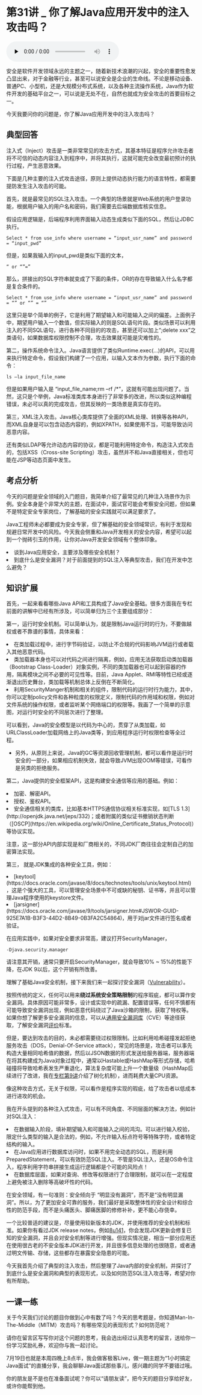 # 第31讲 _ 你了解Java应用开发中的注入攻击吗？

<audio id="audio" title="第31讲 | 你了解Java应用开发中的注入攻击吗？" controls="" preload="none"><source id="mp3" src="https://static001.geekbang.org/resource/audio/5e/d5/5e56561effa236190ddd37bcfb3aebd5.mp3"></audio>

安全是软件开发领域永远的主题之一，随着新技术浪潮的兴起，安全的重要性愈发凸显出来，对于金融等行业，甚至可以说安全是企业的生命线。不论是移动设备、普通PC、小型机，还是大规模分布式系统，以及各种主流操作系统，Java作为软件开发的基础平台之一，可以说是无处不在，自然也就成为安全攻击的首要目标之一。

今天我要问你的问题是，你了解Java应用开发中的注入攻击吗？

## 典型回答

注入式（Inject）攻击是一类非常常见的攻击方式，其基本特征是程序允许攻击者将不可信的动态内容注入到程序中，并将其执行，这就可能完全改变最初预计的执行过程，产生恶意效果。

下面是几种主要的注入式攻击途径，原则上提供动态执行能力的语言特性，都需要提防发生注入攻击的可能。

首先，就是最常见的SQL注入攻击。一个典型的场景就是Web系统的用户登录功能，根据用户输入的用户名和密码，我们需要去后端数据库核实信息。

假设应用逻辑是，后端程序利用界面输入动态生成类似下面的SQL，然后让JDBC执行。

```
Select * from use_info where username = “input_usr_name” and password = “input_pwd”

```

但是，如果我输入的input_pwd是类似下面的文本，

```
“ or “”=”

```

那么，拼接出的SQL字符串就变成了下面的条件，OR的存在导致输入什么名字都是复合条件的。

```
Select * from use_info where username = “input_usr_name” and password = “” or “” = “”

```

这里只是举个简单的例子，它是利用了期望输入和可能输入之间的偏差。上面例子中，期望用户输入一个数值，但实际输入的则是SQL语句片段。类似场景可以利用注入的不同SQL语句，进行各种不同目的的攻击，甚至还可以加上“;delete xxx”之类语句，如果数据库权限控制不合理，攻击效果就可能是灾难性的。

第二，操作系统命令注入。Java语言提供了类似Runtime.exec(…)的API，可以用来执行特定命令，假设我们构建了一个应用，以输入文本作为参数，执行下面的命令：

```
ls –la input_file_name

```

但是如果用户输入是 “input_file_name;rm –rf /*”，这就有可能出现问题了。当然，这只是个举例，Java标准类库本身进行了非常多的改进，所以类似这种编程错误，未必可以真的完成攻击，但其反映的一类场景是真实存在的。

第三，XML注入攻击。Java核心类库提供了全面的XML处理、转换等各种API，而XML自身是可以包含动态内容的，例如XPATH，如果使用不当，可能导致访问恶意内容。

还有类似LDAP等允许动态内容的协议，都是可能利用特定命令，构造注入式攻击的，包括XSS（Cross-site Scripting）攻击，虽然并不和Java直接相关，但也可能在JSP等动态页面中发生。

## 考点分析

今天的问题是安全领域的入门题目，我简单介绍了最常见的几种注入场景作为示例。安全本身是个非常大的主题，在面试中，面试官可能会考察安全问题，但如果不是特定安全专家岗位，了解基础的安全实践就可以满足要求了。

Java工程师未必都要成为安全专家，但了解基础的安全领域常识，有利于发现和规避日常开发中的风险。今天我会侧重和Java开发相关的安全内容，希望可以起到一个抛砖引玉的作用，让你对Java开发安全领域有个整体印象。

<li>
谈到Java应用安全，主要涉及哪些安全机制？
</li>
<li>
到底什么是安全漏洞？对于前面提到的SQL注入等典型攻击，我们在开发中怎么避免？
</li>

## 知识扩展

首先，一起来看看哪些Java API和工具构成了Java安全基础。很多方面我在专栏前面的讲解中已经有所涉及，可以简单归为三个主要组成部分：

第一，运行时安全机制。可以简单认为，就是限制Java运行时的行为，不要做越权或者不靠谱的事情，具体来看：

<li>
在类加载过程中，进行字节码验证，以防止不合规的代码影响JVM运行或者载入其他恶意代码。
</li>
<li>
类加载器本身也可以对代码之间进行隔离，例如，应用无法获取启动类加载器（Bootstrap Class-Loader）对象实例，不同的类加载器也可以起到容器的作用，隔离模块之间不必要的可见性等。目前，Java Applet、RMI等特性已经或逐渐退出历史舞台，类加载等机制总体上反倒在不断简化。
</li>
<li>
利用SecurityManger机制和相关的组件，限制代码的运行时行为能力，其中，你可以定制policy文件和各种粒度的权限定义，限制代码的作用域和权限，例如对文件系统的操作权限，或者监听某个网络端口的权限等。我画了一个简单的示意图，对运行时安全的不同层次进行了整理。
</li>

<img src="https://static001.geekbang.org/resource/image/b4/54/b48e754c6ebb11b6934f4697b7091854.png" alt="" />

可以看到，Java的安全模型是以代码为中心的，贯穿了从类加载，如URLClassLoader加载网络上的Java类等，到应用程序运行时权限检查等全过程。

- 另外，从原则上来说，Java的GC等资源回收管理机制，都可以看作是运行时安全的一部分，如果相应机制失效，就会导致JVM出现OOM等错误，可看作是另类的拒绝服务。

第二，Java提供的安全框架API，这是构建安全通信等应用的基础。例如：

<li>
加密、解密API。
</li>
<li>
授权、鉴权API。
</li>
<li>
安全通信相关的类库，比如基本HTTPS通信协议相关标准实现，如[TLS 1.3](http://openjdk.java.net/jeps/332)；或者附属的类似证书撤销状态判断（[OSCP](https://en.wikipedia.org/wiki/Online_Certificate_Status_Protocol)）等协议实现。
</li>

注意，这一部分API内部实现是和厂商相关的，不同JDK厂商往往会定制自己的加密算法实现。

第三， 就是JDK集成的各种安全工具，例如：

<li>
[keytool](https://docs.oracle.com/javase/8/docs/technotes/tools/unix/keytool.html)，这是个强大的工具，可以管理安全场景中不可或缺的秘钥、证书等，并且可以管理Java程序使用的keystore文件。
</li>
<li>
[jarsigner](https://docs.oracle.com/javase/9/tools/jarsigner.htm#JSWOR-GUID-925E7A1B-B3F3-44D2-8B49-0B3FA2C54864)，用于对jar文件进行签名或者验证。
</li>

在应用实践中，如果对安全要求非常高，建议打开SecurityManager，

```
-Djava.security.manager

```

请注意其开销，通常只要开启SecurityManager，就会导致10% ~ 15%的性能下降，在JDK 9以后，这个开销有所改善。

理解了基础Java安全机制，接下来我们来一起探讨安全漏洞（[Vulnerability](https://en.wikipedia.org/wiki/Vulnerability_(computing))）。

按照传统的定义，任何可以用来**绕过系统安全策略限制**的程序瑕疵，都可以算作安全漏洞。具体原因可能非常多，设计或实现中的疏漏、配置错误等，任何不慎都有可能导致安全漏洞出现，例如恶意代码绕过了Java沙箱的限制，获取了特权等。如果你想了解更多安全漏洞的信息，可以从[通用安全漏洞库](https://cve.mitre.org/)（CVE）等途径获取，了解安全漏洞[评价](https://www.first.org/cvss/calculator/3.0)标准。

但是，要达到攻击的目的，未必都需要绕过权限限制。比如利用哈希碰撞发起拒绝服务攻击（DOS，Denial-Of-Service attack），常见的场景是，攻击者可以事先构造大量相同哈希值的数据，然后以JSON数据的形式发送给服务器端，服务器端在将其构建成为Java对象过程中，通常以Hastable或HashMap等形式存储，哈希碰撞将导致哈希表发生严重退化，算法复杂度可能上升一个数量级（HashMap后续进行了改进，我在[专栏第9讲](http://time.geekbang.org/column/article/8053)介绍了树化机制），进而耗费大量CPU资源。

像这种攻击方式，无关于权限，可以看作是程序实现的瑕疵，给了攻击者以低成本进行进攻的机会。

我在开头提到的各种注入式攻击，可以有不同角度、不同层面的解决方法，例如针对SQL注入：

<li>
在数据输入阶段，填补期望输入和可能输入之间的鸿沟。可以进行输入校验，限定什么类型的输入是合法的，例如，不允许输入标点符号等特殊字符，或者特定结构的输入。
</li>
<li>
在Java应用进行数据库访问时，如果不用完全动态的SQL，而是利用PreparedStatement，可以有效防范SQL注入。不管是SQL注入，还是OS命令注入，程序利用字符串拼接生成运行逻辑都是个可能的风险点！
</li>
<li>
在数据库层面，如果对查询、修改等权限进行了合理限制，就可以在一定程度上避免被注入删除等高破坏性的代码。
</li>

在安全领域，有一句准则：安全倾向于 “明显没有漏洞”，而不是“没有明显漏洞”。所以，为了更加安全可靠的服务，我们最好是采取整体性的安全设计和综合性的防范手段，而不是头痛医头、脚痛医脚的修修补补，更不能心存侥幸。

一个比较普适的建议是，尽量使用较新版本的JDK，并使用推荐的安全机制和标准。如果你有看过JDK release notes，例如[8u141](http://www.oracle.com/technetwork/java/javase/8u141-relnotes-3720385.html)，你会发现JDK更新会修复已知的安全漏洞，并且会对安全机制等进行增强。但现实情况是，相当一部分应用还在使用很古老的不安全版本JDK进行开发，并且很多信息处理的也很随意，或者通过明文传输、存储，这些都存在暴露安全隐患的可能。

今天我首先介绍了典型的注入攻击，然后整理了Java内部的安全机制，并探讨了到底什么是安全漏洞和典型的表现形式，以及如何防范SQL注入攻击等，希望对你有所帮助。

## 一课一练

关于今天我们讨论的题目你做到心中有数了吗？今天的思考题是，你知道Man-In-The-Middle（MITM）攻击吗？有哪些常见的表现形式？如何防范呢？

请你在留言区写写你对这个问题的思考，我会选出经过认真思考的留言，送给你一份学习奖励礼券，欢迎你与我一起讨论。

7月19日也就是本周四晚上8点半，我会做客极客Live，做一期主题为“1小时搞定Java面试”的直播分享，我会聊聊Java面试那些事儿，感兴趣的同学不要错过哦。

你的朋友是不是也在准备面试呢？你可以“请朋友读”，把今天的题目分享给好友，或许你能帮到他。


